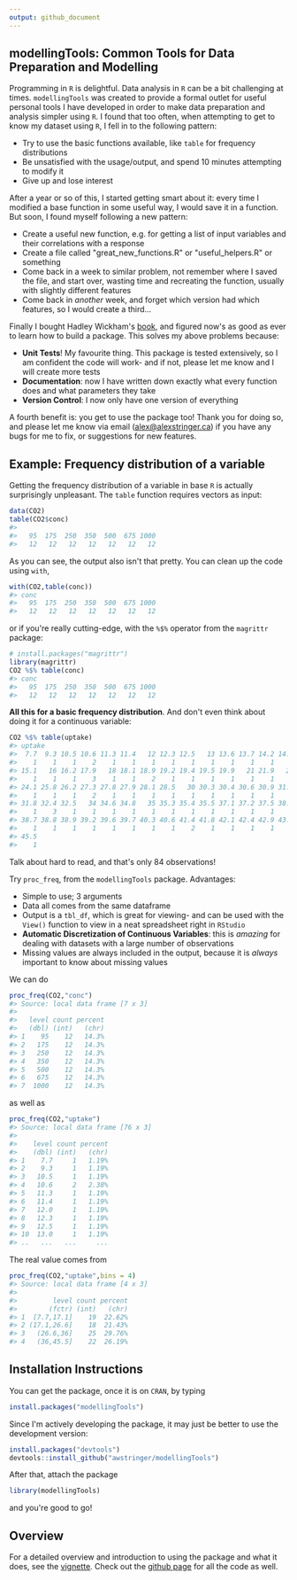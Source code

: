 ```yaml
---
output: github_document
---
```


<!-- README.md is generated from README.Rmd. Please edit that file -->



## modellingTools: Common Tools for Data Preparation and Modelling

Programming in `R` is delightful. Data analysis in `R` can be a bit challenging
at times. `modellingTools` was created to provide a formal outlet for useful
personal tools I have developed in order to make data preparation and analysis
simpler using `R`. I found that too often, when attempting to get to know my
dataset using `R`, I fell in to the following pattern:

- Try to use the basic functions available, like `table` for frequency
  distributions
- Be unsatisfied with the usage/output, and spend 10 minutes attempting to
  modify it
- Give up and lose interest

After a year or so of this, I started getting smart about it: every time I
modified a base function in some useful way, I would save it in a function. But
soon, I found myself following a new pattern:

- Create a useful new function, e.g. for getting a list of input variables and
  their correlations with a response
- Create a file called "great_new_functions.R" or "useful_helpers.R" or
  something
- Come back in a week to similar problem, not remember where I saved the file,
  and start over, wasting time and recreating the function, usually with
  slightly different features
- Come back in *another* week, and forget which version had which features,
  so I would create a third...
  
Finally I bought Hadley Wickham's
[book](http://r-pkgs.had.co.nz/), and figured now's as good as ever to
learn how to build a package. This solves my above problems because:

- **Unit Tests**! My favourite thing. This package is tested extensively, so I am
  confident the code will work- and if not, please let me know and I will create
  more tests
- **Documentation**: now I have written down exactly what every function does and
  what parameters they take
- **Version Control**: I now only have one version of everything

A fourth benefit is: you get to use the package too! Thank you for doing so, and
please let me know via email
([alex@alexstringer.ca](mailto:alex@alexstringer.ca)) if you have any bugs for
me to fix, or suggestions for new features.

## Example: Frequency distribution of a variable
Getting the frequency distribution of a variable in base `R` is actually
surprisingly unpleasant. The `table` function requires vectors as input:

```r
data(CO2)
table(CO2$conc)
#> 
#>   95  175  250  350  500  675 1000 
#>   12   12   12   12   12   12   12
```
As you can see, the output also isn't that pretty. You can clean up the code
using `with`,

```r
with(CO2,table(conc))
#> conc
#>   95  175  250  350  500  675 1000 
#>   12   12   12   12   12   12   12
```
or if you're really cutting-edge, with the `%$%` operator from the `magrittr`
package:

```r
# install.packages("magrittr")
library(magrittr)
CO2 %$% table(conc)
#> conc
#>   95  175  250  350  500  675 1000 
#>   12   12   12   12   12   12   12
```
**All this for a basic frequency distribution**. And don't even think about
doing it for a continuous variable:

```r
CO2 %$% table(uptake)
#> uptake
#>  7.7  9.3 10.5 10.6 11.3 11.4   12 12.3 12.5   13 13.6 13.7 14.2 14.4 14.9 
#>    1    1    1    2    1    1    1    1    1    1    1    1    1    1    1 
#> 15.1   16 16.2 17.9   18 18.1 18.9 19.2 19.4 19.5 19.9   21 21.9   22 22.2 
#>    1    1    1    3    1    1    2    1    1    1    1    1    1    1    1 
#> 24.1 25.8 26.2 27.3 27.8 27.9 28.1 28.5   30 30.3 30.4 30.6 30.9 31.1 31.5 
#>    1    1    1    2    1    1    1    1    1    1    1    1    1    1    1 
#> 31.8 32.4 32.5   34 34.6 34.8   35 35.3 35.4 35.5 37.1 37.2 37.5 38.1 38.6 
#>    1    3    1    1    1    1    1    1    1    1    1    1    1    1    1 
#> 38.7 38.8 38.9 39.2 39.6 39.7 40.3 40.6 41.4 41.8 42.1 42.4 42.9 43.9 44.3 
#>    1    1    1    1    1    1    1    1    2    1    1    1    1    1    1 
#> 45.5 
#>    1
```
Talk about hard to read, and that's only 84 observations!

Try `proc_freq`, from the `modellingTools` package. Advantages:

- Simple to use; 3 arguments
- Data all comes from the same dataframe
- Output is a `tbl_df`, which is great for viewing- and can be used with the
  `View()` function to view in a neat spreadsheet right in `RStudio`
- **Automatic Discretization of Continuous Variables**: this is *amazing* for
  dealing with datasets with a large number of observations
- Missing values are always included in the output, because it is *always*
  important to know about missing values
  
We can do

```r
proc_freq(CO2,"conc")
#> Source: local data frame [7 x 3]
#> 
#>   level count percent
#>   (dbl) (int)   (chr)
#> 1    95    12   14.3%
#> 2   175    12   14.3%
#> 3   250    12   14.3%
#> 4   350    12   14.3%
#> 5   500    12   14.3%
#> 6   675    12   14.3%
#> 7  1000    12   14.3%
```
as well as

```r
proc_freq(CO2,"uptake")
#> Source: local data frame [76 x 3]
#> 
#>    level count percent
#>    (dbl) (int)   (chr)
#> 1    7.7     1   1.19%
#> 2    9.3     1   1.19%
#> 3   10.5     1   1.19%
#> 4   10.6     2   2.38%
#> 5   11.3     1   1.19%
#> 6   11.4     1   1.19%
#> 7   12.0     1   1.19%
#> 8   12.3     1   1.19%
#> 9   12.5     1   1.19%
#> 10  13.0     1   1.19%
#> ..   ...   ...     ...
```
The real value comes from

```r
proc_freq(CO2,"uptake",bins = 4)
#> Source: local data frame [4 x 3]
#> 
#>         level count percent
#>        (fctr) (int)   (chr)
#> 1  [7.7,17.1]    19  22.62%
#> 2 (17.1,26.6]    18  21.43%
#> 3   (26.6,36]    25  29.76%
#> 4   (36,45.5]    22  26.19%
```

## Installation Instructions

You can get the package, once it is on `CRAN`, by typing
```r
install.packages("modellingTools")
```
Since I'm actively developing the package, it may just be better to use the
development version:
```r
install.packages("devtools")
devtools::install_github("awstringer/modellingTools")
```
After that, attach the package
```r
library(modellingTools)
```
and you're good to go!

## Overview
For a detailed overview and introduction to using the package and what it does,
see the [vignette](https://github.com/awstringer/modellingTools/tree/master/vignettes/modellingTools.Rmd).
Check out the [github page](https://github.com/awstringer/modellingTools) for
all the code as well.

